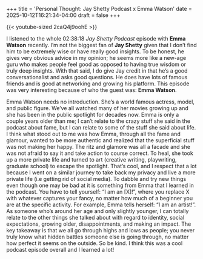 +++
title = 'Personal Thought: Jay Shetty Podcast x Emma Watson'
date = 2025-10-12T16:21:34-04:00
draft = false
+++

{{< youtube-sized 2caQ4j9oohE >}}

I listened to the whole 02:38:18 *Jay Shetty Podcast* episode with **Emma Watson** recently. I’m not the biggest fan of **Jay Shetty** given that I don’t find him to be extremely wise or have really good insights. To be honest, he gives very obvious advice in my opinion; he seems more like a new-age guru who makes people feel good as opposed to having true wisdom or truly deep insights. With that said, I do give Jay credit in that he’s a good conversationalist and asks good questions. He does have lots of famous friends and is good at networking and growing his platform. This episode was very interesting because of who the guest was: **Emma Watson**. 

Emma Watson needs no introduction. She’s a world famous actress, model, and public figure. We’ve all watched many of her movies growing up and she has been in the public spotlight for decades now. Emma is only a couple years older than me; I can’t relate to the crazy stuff she said in the podcast about fame, but I can relate to some of the stuff she said about life. I think what stood out to me was how Emma, through all the fame and glamour, wanted to be more authentic and realized that the superficial stuff was not making her happy. The ritz and glamore was all a facade and she was not afraid to say it and take action to course correct. To heal, she took up a more private life and turned to art (creative writing, playwriting, graduate school) to escape the spotlight. That’s cool, and I respect that a lot because I went on a similar journey to take back my privacy and live a more private life (i.e getting rid of social media). To dabble and try new things even though one may be bad at it is something from Emma that I learned in the podcast. You have to tell yourself: “I am an [X]!”, where you replace X with whatever captures your fancy, no matter how much of a beginner you are at the specific activity. For example, Emma tells herself: “I am an artist!”. As someone who’s around her age and only slightly younger, I can totally relate to the other things she talked about with regard to identity, social expectations, growing older, disappointments, and making an impact. The key takeaway is that we all go through highs and lows as people; you never truly know what hidden battles someone else is going through, no matter how perfect it seems on the outside. So be kind. I think this was a cool podcast episode overall and I learned a lot!
